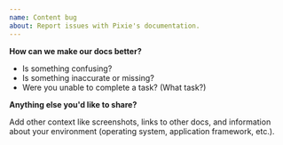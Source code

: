 ```yaml
---
name: Content bug
about: Report issues with Pixie's documentation.
---
```


**How can we make our docs better?**

* Is something confusing?
* Is something inaccurate or missing?
* Were you unable to complete a task? (What task?)

**Anything else you'd like to share?**

Add other context like screenshots, links to other docs, and information about
your environment (operating system, application framework, etc.).